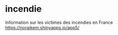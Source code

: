 # incendie
Information sur les victimes des incendies en France
https://noraikem.shinyapps.io/app5/
